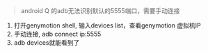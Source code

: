 > android Q 的adb无法识别默认的5555端口，需要手动连接

1. 打开genymotion shell, 输入devices list，查看genymotion 虚拟机IP
2. 手动连接, adb connect ip:5555
3. adb devices就能看到了